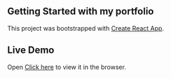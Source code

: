 ## Getting Started with my portfolio

This project was bootstrapped with [Create React App](https://github.com/facebook/create-react-app).

## Live Demo

Open [Click here](https://ikesharma.netlify.app) to view it in the browser.
